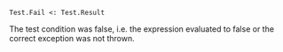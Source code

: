 ```
Test.Fail <: Test.Result
```

The test condition was false, i.e. the expression evaluated to false or the correct exception was not thrown.
